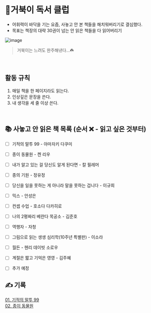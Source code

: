 # 🐢거북이 독서 클럽

- 어휘력이 바닥을 기는 요즘, 사놓고 안 본 책들을 해치워버리기로 결심했다.
- 목표는 책장의 대략 30권이 넘는 안 읽은 책들을 다 읽어버리기


![image](https://github.com/nuuco/turtle-book-club/assets/89282099/e44d3c33-536e-481d-b2f1-dabe024e4513)
> 거북이는 느려도 완주해낸다...☘️

<br/>

## 활동 규칙
1. 매일 책을 한 페이지라도 읽는다.
2. 인상깊은 문장을 쓴다.
3. 내 생각을 세 줄 이상 쓴다.

<br/>


## 📚 사놓고 안 읽은 책 목록 (순서 ❌ - 읽고 싶은 것부터)
- [ ] 기적의 말투 99 - 야마자키 다쿠미
- [ ] 종이 동물원 - 켄 리우
- [ ] 내가 알고 있는 걸 당신도 알게 된다면 - 칼 필레머
- [ ] 종의 기원 - 정유정
- [ ] 당신을 일을 못하는 게 아니라 말을 못하는 겁니다 - 이규희
- [ ] 믹스 - 안성은
- [ ] 컨셉 수업 - 호소다 다카히로
- [ ] 나의 2평짜리 베란다 목공소 - 김준호
- [ ] 역행자 - 자청
- [ ] 그림으로 읽는 생생 심리학(10주년 특별판) - 이소라
- [ ] 월든 - 헨리 데이빗 소로우
- [ ] 계절은 짧고 기억은 영영 - 김주혜
- [ ] 추가 예정


## ✍️ 기록

<a href="book/01_기적의말투99.md" target="_blank">01. 기적의 말투 99</a>
<br/>
<a href="book/02_종이 동물원.md" target="_blank">02. 종이 동물원</a>
